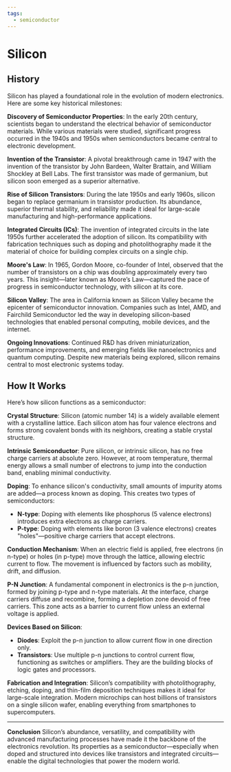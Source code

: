 ```yaml
---
tags:
  - semiconductor
---
```



# Silicon

## History

Silicon has played a foundational role in the evolution of modern electronics. Here are some key historical milestones:

**Discovery of Semiconductor Properties**: In the early 20th century, scientists began to understand the electrical behavior of semiconductor materials. While various materials were studied, significant progress occurred in the 1940s and 1950s when semiconductors became central to electronic development.

**Invention of the Transistor**: A pivotal breakthrough came in 1947 with the invention of the transistor by John Bardeen, Walter Brattain, and William Shockley at Bell Labs. The first transistor was made of germanium, but silicon soon emerged as a superior alternative.

**Rise of Silicon Transistors**: During the late 1950s and early 1960s, silicon began to replace germanium in transistor production. Its abundance, superior thermal stability, and reliability made it ideal for large-scale manufacturing and high-performance applications.

**Integrated Circuits (ICs)**: The invention of integrated circuits in the late 1950s further accelerated the adoption of silicon. Its compatibility with fabrication techniques such as doping and photolithography made it the material of choice for building complex circuits on a single chip.

**Moore's Law**: In 1965, Gordon Moore, co-founder of Intel, observed that the number of transistors on a chip was doubling approximately every two years. This insight—later known as Moore’s Law—captured the pace of progress in semiconductor technology, with silicon at its core.

**Silicon Valley**: The area in California known as Silicon Valley became the epicenter of semiconductor innovation. Companies such as Intel, AMD, and Fairchild Semiconductor led the way in developing silicon-based technologies that enabled personal computing, mobile devices, and the internet.

**Ongoing Innovations**: Continued R\&D has driven miniaturization, performance improvements, and emerging fields like nanoelectronics and quantum computing. Despite new materials being explored, silicon remains central to most electronic systems today.

## How It Works

Here’s how silicon functions as a semiconductor:

**Crystal Structure**: Silicon (atomic number 14) is a widely available element with a crystalline lattice. Each silicon atom has four valence electrons and forms strong covalent bonds with its neighbors, creating a stable crystal structure.

**Intrinsic Semiconductor**: Pure silicon, or intrinsic silicon, has no free charge carriers at absolute zero. However, at room temperature, thermal energy allows a small number of electrons to jump into the conduction band, enabling minimal conductivity.

**Doping**: To enhance silicon's conductivity, small amounts of impurity atoms are added—a process known as doping. This creates two types of semiconductors:

* **N-type**: Doping with elements like phosphorus (5 valence electrons) introduces extra electrons as charge carriers.
* **P-type**: Doping with elements like boron (3 valence electrons) creates "holes"—positive charge carriers that accept electrons.

**Conduction Mechanism**: When an electric field is applied, free electrons (in n-type) or holes (in p-type) move through the lattice, allowing electric current to flow. The movement is influenced by factors such as mobility, drift, and diffusion.

**P-N Junction**: A fundamental component in electronics is the p-n junction, formed by joining p-type and n-type materials. At the interface, charge carriers diffuse and recombine, forming a depletion zone devoid of free carriers. This zone acts as a barrier to current flow unless an external voltage is applied.

**Devices Based on Silicon**:

* **Diodes**: Exploit the p-n junction to allow current flow in one direction only.
* **Transistors**: Use multiple p-n junctions to control current flow, functioning as switches or amplifiers. They are the building blocks of logic gates and processors.

**Fabrication and Integration**: Silicon’s compatibility with photolithography, etching, doping, and thin-film deposition techniques makes it ideal for large-scale integration. Modern microchips can host billions of transistors on a single silicon wafer, enabling everything from smartphones to supercomputers.

---

**Conclusion**
Silicon’s abundance, versatility, and compatibility with advanced manufacturing processes have made it the backbone of the electronics revolution. Its properties as a semiconductor—especially when doped and structured into devices like transistors and integrated circuits—enable the digital technologies that power the modern world.

